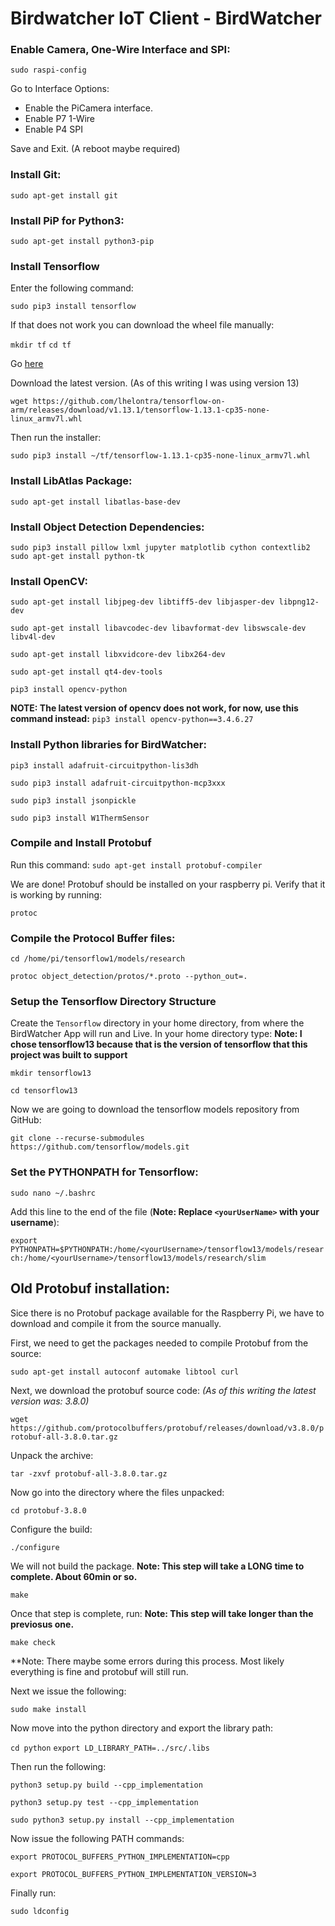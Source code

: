 # Birdwatcher IoT Client - BirdWatcher

### Enable Camera, One-Wire Interface and SPI:

`sudo raspi-config`

Go to Interface Options:

* Enable the PiCamera interface.
* Enable P7 1-Wire
* Enable P4 SPI

Save and Exit. (A reboot maybe required)

### Install Git:

`sudo apt-get install git`

### Install PiP for Python3:

`sudo apt-get install python3-pip`

### Install Tensorflow

Enter the following command:

`sudo pip3 install tensorflow`

If that does not work you can download the wheel file manually:

`mkdir tf`
`cd tf`

Go [here](https://github.com/lhelontra/tensorflow-on-arm/releases)

Download the latest version. (As of this writing I was using version 13)

`wget https://github.com/lhelontra/tensorflow-on-arm/releases/download/v1.13.1/tensorflow-1.13.1-cp35-none-linux_armv7l.whl`

Then run the installer:

`sudo pip3 install ~/tf/tensorflow-1.13.1-cp35-none-linux_armv7l.whl`

### Install LibAtlas Package:

`sudo apt-get install libatlas-base-dev`

### Install Object Detection Dependencies:

`sudo pip3 install pillow lxml jupyter matplotlib cython contextlib2`
`sudo apt-get install python-tk`

### Install OpenCV:

`sudo apt-get install libjpeg-dev libtiff5-dev libjasper-dev libpng12-dev`

`sudo apt-get install libavcodec-dev libavformat-dev libswscale-dev libv4l-dev`

`sudo apt-get install libxvidcore-dev libx264-dev`

`sudo apt-get install qt4-dev-tools`

`pip3 install opencv-python`

**NOTE: The latest version of opencv does not work, for now, use this command instead:**
`pip3 install opencv-python==3.4.6.27`

### Install Python libraries for BirdWatcher:

`pip3 install adafruit-circuitpython-lis3dh`

`sudo pip3 install adafruit-circuitpython-mcp3xxx`

`sudo pip3 install jsonpickle`

`sudo pip3 install W1ThermSensor`

### Compile and Install Protobuf

Run this command:
`sudo apt-get install protobuf-compiler`

We are done! Protobuf should be installed on your raspberry pi. Verify that it is working by running:

`protoc`

### Compile the Protocol Buffer files:

`cd /home/pi/tensorflow1/models/research`

`protoc object_detection/protos/*.proto --python_out=.`

### Setup the Tensorflow Directory Structure

Create the `Tensorflow` directory in your home directory, from where the BirdWatcher App will run and Live. In your home directory type: **Note: I chose tensorflow13 because that is the version of tensorflow that this project was built to support**

`mkdir tensorflow13`

`cd tensorflow13`

Now we are going to download the tensorflow models repository from GitHub:

`git clone --recurse-submodules https://github.com/tensorflow/models.git`

### Set the PYTHONPATH for Tensorflow:

`sudo nano ~/.bashrc`

Add this line to the end of the file (**Note: Replace `<yourUserName>` with your username**):

`export PYTHONPATH=$PYTHONPATH:/home/<yourUsername>/tensorflow13/models/research:/home/<yourUsername>/tensorflow13/models/research/slim`


## Old Protobuf installation:

Sice there is no Protobuf package available for the Raspberry Pi, we have to download and compile it from the source manually.

First, we need to get the packages needed to compile Protobuf from the source:

`sudo apt-get install autoconf automake libtool curl`

Next, we download the protobuf source code:
*(As of this writing the latest version was: 3.8.0)*

`wget https://github.com/protocolbuffers/protobuf/releases/download/v3.8.0/protobuf-all-3.8.0.tar.gz`

Unpack the archive:

`tar -zxvf protobuf-all-3.8.0.tar.gz`

Now go into the directory where the files unpacked:

`cd protobuf-3.8.0`

Configure the build:

`./configure`

We will not build the package. **Note: This step will take a LONG time to complete. About 60min or so.**

`make`

Once that step is complete, run: **Note: This step will take longer than the previosus one.**

`make check`

**Note: There maybe some errors during this process. Most likely everything is fine and protobuf will still run.

Next we issue the following:

`sudo make install`

Now move into the python directory and export the library path:

`cd python`
`export LD_LIBRARY_PATH=../src/.libs`

Then run the following:

`python3 setup.py build --cpp_implementation`

`python3 setup.py test --cpp_implementation`

`sudo python3 setup.py install --cpp_implementation`

Now issue the following PATH commands:

`export PROTOCOL_BUFFERS_PYTHON_IMPLEMENTATION=cpp`

`export PROTOCOL_BUFFERS_PYTHON_IMPLEMENTATION_VERSION=3`

Finally run:

`sudo ldconfig`

